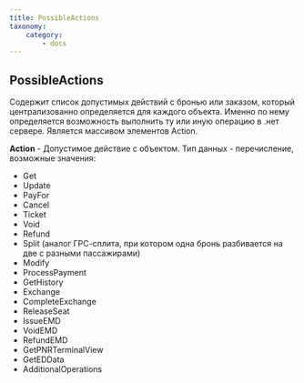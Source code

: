 ```yaml
---
title: PossibleActions
taxonomy:
    category:
        - docs
---
```


PossibleActions
---------------

Содержит список допустимых действий с бронью или заказом, который централизованно определяется для каждого объекта. Именно по нему определяется возможность выполнить ту или иную операцию в .нет сервере. Является массивом элементов Action.

**Action** - Допустимое действие с объектом. Тип данных - перечисление, возможные значения:
-  Get
-  Update
-  PayFor
-  Cancel
-  Ticket
-  Void
-  Refund
-  Split (аналог ГРС-сплита, при котором одна бронь разбивается на две с разными пассажирами)
-  Modify
-  ProcessPayment
-  GetHistory
-  Exchange
-  CompleteExchange
-  ReleaseSeat
-  IssueEMD
-  VoidEMD
-  RefundEMD
-  GetPNRTerminalView
-  GetEDData
-  AdditionalOperations